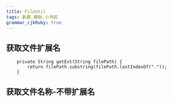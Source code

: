 ```yaml
---
title: FileUtil
tags: 新建,模板,小书匠
grammar_cjkRuby: true
---
```


## 获取文件扩展名
```
	private String getExt(String filePath) {
		return filePath.substring(filePath.lastIndexOf("."));
	}
```

## 获取文件名称-不带扩展名
